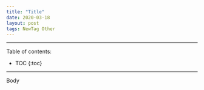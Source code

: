 ```yaml
---
title: "Title"
date: 2020-03-18
layout: post
tags: NewTag Other
---
```


----

Table of contents:

* TOC
{:toc}

----

Body